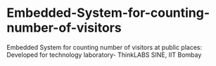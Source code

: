 Embedded-System-for-counting-number-of-visitors
===============================================

Embedded System for counting number of visitors at public places: Developed for technology laboratory- ThinkLABS SINE, IIT Bombay
